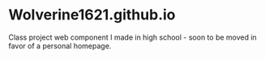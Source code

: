 # Wolverine1621.github.io

Class project web component I made in high school - soon to be moved in favor of a personal homepage.
